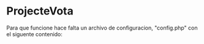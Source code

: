 # ProjecteVota

Para que funcione hace falta un archivo de configuracion, "config.php" con el siguente contenido:

<?php
	$hostname = "localhost";
	$dbname = "projecteVota";
	$username = "root";
	$pass = "";

	$pdo = new PDO ("mysql:host=$hostname; dbname=$dbname", "$username", "$pass");
?>

